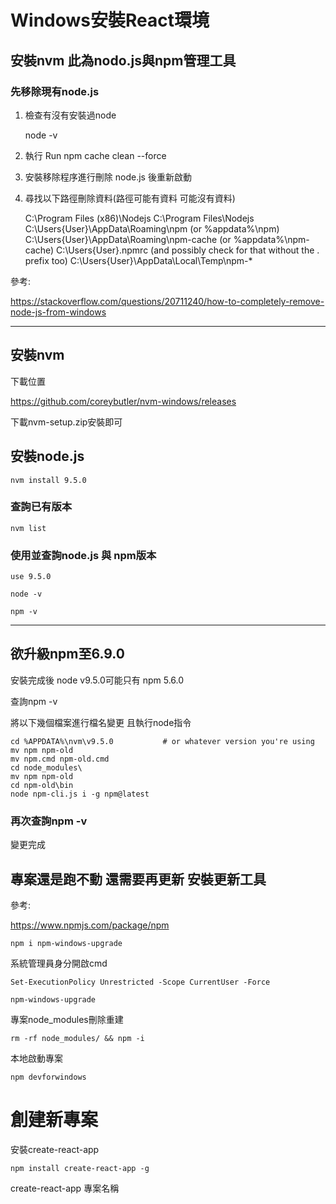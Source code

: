 # Windows安裝React環境

## 安裝nvm 此為nodo.js與npm管理工具

### 先移除現有node.js 
1. 檢查有沒有安裝過node 

    node -v

2. 執行 Run npm cache clean --force

3. 安裝移除程序進行刪除 node.js  後重新啟動

4. 尋找以下路徑刪除資料(路徑可能有資料 可能沒有資料)

    C:\Program Files (x86)\Nodejs
    C:\Program Files\Nodejs
    C:\Users\{User}\AppData\Roaming\npm (or %appdata%\npm)
    C:\Users\{User}\AppData\Roaming\npm-cache (or %appdata%\npm-cache)
    C:\Users\{User}\.npmrc (and possibly check for that without the . prefix too)
    C:\Users\{User}\AppData\Local\Temp\npm-*

參考:

https://stackoverflow.com/questions/20711240/how-to-completely-remove-node-js-from-windows

---
## 安裝nvm

下載位置

https://github.com/coreybutler/nvm-windows/releases

下載nvm-setup.zip安裝即可

## 安裝node.js

    nvm install 9.5.0

### 查詢已有版本

    nvm list

### 使用並查詢node.js 與 npm版本

    use 9.5.0

    node -v

    npm -v

---

## 欲升級npm至6.9.0

安裝完成後 node v9.5.0可能只有 npm 5.6.0  

查詢npm -v

將以下幾個檔案進行檔名變更 且執行node指令

    cd %APPDATA%\nvm\v9.5.0           # or whatever version you're using
    mv npm npm-old
    mv npm.cmd npm-old.cmd
    cd node_modules\
    mv npm npm-old
    cd npm-old\bin
    node npm-cli.js i -g npm@latest

### 再次查詢npm -v 

變更完成

## 專案還是跑不動 還需要再更新 安裝更新工具

參考:

https://www.npmjs.com/package/npm

    npm i npm-windows-upgrade

系統管理員身分開啟cmd

    Set-ExecutionPolicy Unrestricted -Scope CurrentUser -Force

    npm-windows-upgrade


專案node_modules刪除重建 

    rm -rf node_modules/ && npm -i

本地啟動專案 

    npm devforwindows


# 創建新專案

安裝create-react-app

    npm install create-react-app -g

create-react-app 專案名稱


